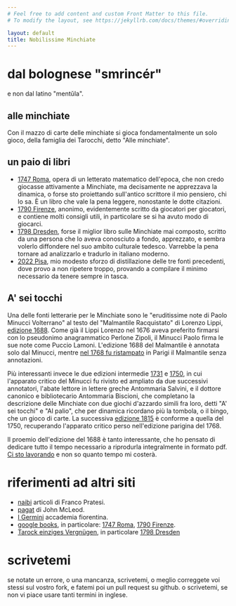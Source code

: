 ```yaml
---
# Feel free to add content and custom Front Matter to this file.
# To modify the layout, see https://jekyllrb.com/docs/themes/#overriding-theme-defaults

layout: default
title: Nobilissime Minchiate
---
```


# dal bolognese "smrincér"

e non dal latino "mentŭla".

## alle minchiate

Con il mazzo di carte delle minchiate si gioca fondamentalmente un solo
gioco, della famiglia dei Tarocchi, detto "Alle minchiate".

## un paio di libri

* [1747 Roma](/books/1747-Roma.pdf), opera di un letterato matematico
  dell'epoca, che non credo giocasse attivamente a Minchiate, ma decisamente
  ne apprezzava la dinamica, o forse sto proiettando sull'antico scrittore
  il mio pensiero, chi lo sa.  È un libro che vale la pena leggere,
  nonostante le dotte citazioni. 
* [1790 Firenze](/books/1790-Firenze.pdf), anonimo, evidentemente scritto da
  giocatori per giocatori, e contiene molti consigli utili, in particolare
  se si ha avuto modo di giocarci.
* [1798 Dresden](/books/1798-Dresden.pdf), forse il miglior libro sulle
  Minchiate mai composto, scritto da una persona che lo aveva conosciuto a
  fondo, apprezzato, e sembra volerlo diffondere nel suo ambito culturale
  tedesco.  Varrebbe la pena tornare ad analizzarlo e tradurlo in italiano
  moderno.
* [2022 Pisa](/books/2022-Pisa.pdf), mio modesto sforzo di distillazione
  delle tre fonti precedenti, dove provo a non ripetere troppo, provando a
  compilare il minimo necessario da tenere sempre in tasca.

## A' sei tocchi

Una delle fonti letterarie per le Minchiate sono le "eruditissime note di
Paolo Minucci Volterrano" al testo del "Malmantile Racquistato" di Lorenzo
Lippi, [edizione 1688](https://books.google.com.pa/books?id=atW7n2ik2aIC).
Come già il Lippi Lorenzo nel 1676 aveva preferito firmarsi con lo pseudonimo
anagrammatico Perlone Zipoli, il Minucci Paolo firma le sue note come Puccio
Lamoni.  L'edizione 1688 del Malmantile è annotata solo dal Minucci, mentre
[nel 1768 fu ristampato](https://books.google.com.pa/books?id=3LWOaYlTRXMC)
in Parigi il Malmantile senza annotazioni.

Più interessanti invece le due edizioni intermedie
[1731](https://books.google.com.pa/books?id=MQVZAAAAcAAJ) e
[1750](https://books.google.com.pa/books?id=DNNVAAAAcAAJ), in cui l'apparato
critico del Minucci fu rivisto ed ampliato da due successivi annotatori,
l'abate lettore in lettere greche Antommaria Salvini, e il dottore canonico
e bibliotecario Antommaria Biscioni, che completano la descrizione delle
Minchiate con due giochi d'azzardo simili fra loro, detti "A' sei tocchi" e
"Al palio", che per dinamica ricordano più la tombola, o il bingo, che un
gioco di carte.  La successiva [edizione
1815](https://books.google.com.pa/books?id=V5heTgMBL3kC) è conforme a quella
del 1750, recuperando l'apparato critico perso nell'edizione parigina del
1768.

Il proemio dell'edizione del 1688 è tanto interessante, che ho pensato di dedicare
tutto il tempo necessario a riprodurla integralmente in formato pdf.
[Ci sto lavorando](/books/1688-firenze-malmantile.pdf) e non so quanto tempo mi costerà.

# riferimenti ad altri siti

* [naibi](https://www.naibi.net/) articoli di Franco Pratesi.
* [pagat](https://www.pagat.com/) di John McLeod.
* [I Germini](http://germini.altervista.org/) accademia fiorentina.
* [google books](https://books.google.com/), in particolare: [1747 Roma](https://books.google.com.pa/books?id=BxldAAAAcAAJ), [1790 Firenze](https://books.google.com.pa/books?id=4_rdG3SVa48C).
* [Tarock einziges Vergnügen](http://www.tarock.info/), in particolare [1798 Dresden](http://www.tarock.info/Minchiatta.htm)

# scrivetemi

se notate un errore, o una mancanza, scrivetemi, o meglio correggete voi
stessi sul vostro fork, e fatemi poi un pull request su github.  o
scrivetemi, se non vi piace usare tanti termini in inglese.
